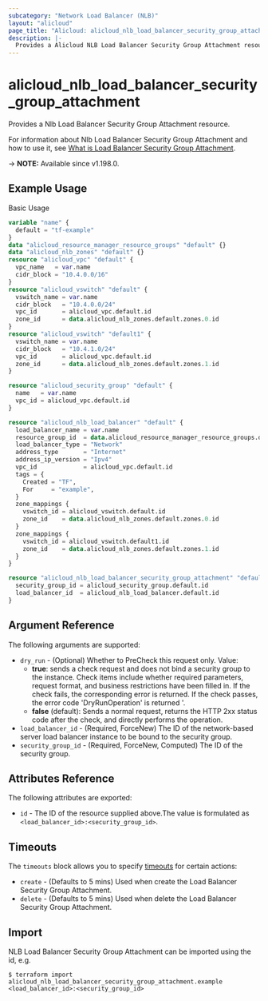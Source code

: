```yaml
---
subcategory: "Network Load Balancer (NLB)"
layout: "alicloud"
page_title: "Alicloud: alicloud_nlb_load_balancer_security_group_attachment"
description: |-
  Provides a Alicloud NLB Load Balancer Security Group Attachment resource.
---
```


# alicloud_nlb_load_balancer_security_group_attachment

Provides a Nlb Load Balancer Security Group Attachment resource.

For information about Nlb Load Balancer Security Group Attachment and how to use it, see [What is Load Balancer Security Group Attachment](https://www.alibabacloud.com/help/en/server-load-balancer/latest/loadbalancerjoinsecuritygroup).

-> **NOTE:** Available since v1.198.0.

## Example Usage

Basic Usage

```terraform
variable "name" {
  default = "tf-example"
}
data "alicloud_resource_manager_resource_groups" "default" {}
data "alicloud_nlb_zones" "default" {}
resource "alicloud_vpc" "default" {
  vpc_name   = var.name
  cidr_block = "10.4.0.0/16"
}
resource "alicloud_vswitch" "default" {
  vswitch_name = var.name
  cidr_block   = "10.4.0.0/24"
  vpc_id       = alicloud_vpc.default.id
  zone_id      = data.alicloud_nlb_zones.default.zones.0.id
}
resource "alicloud_vswitch" "default1" {
  vswitch_name = var.name
  cidr_block   = "10.4.1.0/24"
  vpc_id       = alicloud_vpc.default.id
  zone_id      = data.alicloud_nlb_zones.default.zones.1.id
}

resource "alicloud_security_group" "default" {
  name   = var.name
  vpc_id = alicloud_vpc.default.id
}

resource "alicloud_nlb_load_balancer" "default" {
  load_balancer_name = var.name
  resource_group_id  = data.alicloud_resource_manager_resource_groups.default.ids.0
  load_balancer_type = "Network"
  address_type       = "Internet"
  address_ip_version = "Ipv4"
  vpc_id             = alicloud_vpc.default.id
  tags = {
    Created = "TF",
    For     = "example",
  }
  zone_mappings {
    vswitch_id = alicloud_vswitch.default.id
    zone_id    = data.alicloud_nlb_zones.default.zones.0.id
  }
  zone_mappings {
    vswitch_id = alicloud_vswitch.default1.id
    zone_id    = data.alicloud_nlb_zones.default.zones.1.id
  }
}

resource "alicloud_nlb_load_balancer_security_group_attachment" "default" {
  security_group_id = alicloud_security_group.default.id
  load_balancer_id  = alicloud_nlb_load_balancer.default.id
}
```

## Argument Reference

The following arguments are supported:
* `dry_run` - (Optional) Whether to PreCheck this request only. Value:
  - **true**: sends a check request and does not bind a security group to the instance. Check items include whether required parameters, request format, and business restrictions have been filled in. If the check fails, the corresponding error is returned. If the check passes, the error code 'DryRunOperation' is returned '.
  - **false** (default): Sends a normal request, returns the HTTP 2xx status code after the check, and directly performs the operation.
* `load_balancer_id` - (Required, ForceNew) The ID of the network-based server load balancer instance to be bound to the security group.
* `security_group_id` - (Required, ForceNew, Computed) The ID of the security group.

## Attributes Reference

The following attributes are exported:
* `id` - The ID of the resource supplied above.The value is formulated as `<load_balancer_id>:<security_group_id>`.

## Timeouts

The `timeouts` block allows you to specify [timeouts](https://www.terraform.io/docs/configuration-0-11/resources.html#timeouts) for certain actions:
* `create` - (Defaults to 5 mins) Used when create the Load Balancer Security Group Attachment.
* `delete` - (Defaults to 5 mins) Used when delete the Load Balancer Security Group Attachment.

## Import

NLB Load Balancer Security Group Attachment can be imported using the id, e.g.

```shell
$ terraform import alicloud_nlb_load_balancer_security_group_attachment.example <load_balancer_id>:<security_group_id>
```